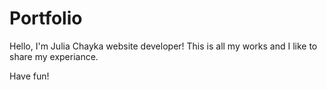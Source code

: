 # Portfolio

Hello, I'm Julia Chayka website developer! This is all my works and I like to share my experiance.

Have fun!
